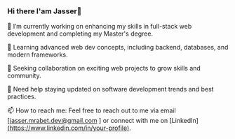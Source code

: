 ### Hi there  I'am Jasser👋

<!--
**Jasser-Mrabet/Jasser-Mrabet** is a ✨ _special_ ✨ repository because its `README.md` (this file) appears on your GitHub profile.

Here are some ideas to get you started:
-->

🔭 I’m currently working on enhancing my skills in full-stack web development and completing my Master's degree.

🌱 Learning advanced web dev concepts, including backend, databases, and modern frameworks.

👯 Seeking collaboration on exciting web projects to grow skills and community.

🤔 Need help staying updated on software development trends and best practices.

📫 How to reach me: Feel free to reach out to me via email [jasser.mrabet.dev@gmail.com
] or connect with me on [LinkedIn][(https://www.linkedin.com/in/your-profile)](https://www.linkedin.com/in/jasser-mrabet/).


